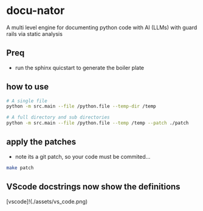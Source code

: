 # docu-nator

A multi level engine for documenting python code with AI (LLMs) with guard rails via static analysis



## Preq

- run the sphinx quicstart to generate the boiler plate

## how to use

```bash
# A single file
python -m src.main --file /python.file --temp-dir /temp 

# A full directory and sub directories
python -m src.main --file /python.file --temp /temp --patch ./patch

```

## apply the patches

- note its a git patch, so your code must be commited...

```bash
make patch
```

## VScode docstrings now show the definitions

[vscode]!(./assets/vs_code.png)
